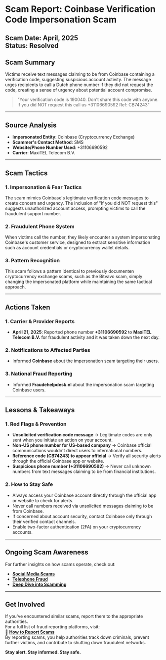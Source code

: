 # Scam Report: Coinbase Verification Code Impersonation Scam
**Scam Date**: April, 2025  
**Status**: Resolved  
---
## Scam Summary  
Victims receive text messages claiming to be from Coinbase containing a verification code, suggesting suspicious account activity. The message urges recipients to call a Dutch phone number if they did not request the code, creating a sense of urgency about potential account compromise.
> "Your verification code is 190040. Don't share this code with anyone. If you did NOT request this call us +31106690592 Ref: CB74243"
---
## Source Analysis  
- **Impersonated Entity**: Coinbase (Cryptocurrency Exchange)  
- **Scammer's Contact Method**: SMS  
- **Website/Phone Number Used**: +31106690592  
- **Carrier**: MaxiTEL Telecom B.V.  
---
## Scam Tactics  
### 1. Impersonation & Fear Tactics  
The scam mimics Coinbase's legitimate verification code messages to create concern and urgency. The inclusion of "If you did NOT request this" suggests unauthorized account access, prompting victims to call the fraudulent support number.

### 2. Fraudulent Phone System  
When victims call the number, they likely encounter a system impersonating Coinbase's customer service, designed to extract sensitive information such as account credentials or cryptocurrency wallet details.

### 3. Pattern Recognition
This scam follows a pattern identical to previously documenten cryptocurrency exchange scams, such as the Bitvavo scam, simply changing the impersonated platform while maintaining the same tactical approach.

---
## Actions Taken  
### 1. Carrier & Provider Reports  
- **April 21, 2025**: Reported phone number **+31106690592** to **MaxiTEL Telecom B.V.** for fraudulent activity and it was taken down the next day.

### 2. Notifications to Affected Parties  
- Informed **Coinbase** about the impersonation scam targeting their users.

### 3. National Fraud Reporting
- Informed **Fraudehelpdesk.nl** about the impersonation scam targeting Coinbase users.

---
## Lessons & Takeaways  
### 1. Red Flags & Prevention  
- **Unsolicited verification code message** → Legitimate codes are only sent when you initiate an action on your account.  
- **Non-US phone number for US-based company** → Coinbase official communications wouldn't direct users to international numbers.  
- **Reference code (CB74243) to appear official** → Verify all security alerts through the official Coinbase app or website.  
- **Suspicious phone number (+31106690592)** → Never call unknown numbers from text messages claiming to be from financial institutions.  

### 2. How to Stay Safe  
- Always access your Coinbase account directly through the official app or website to check for alerts.  
- Never call numbers received via unsolicited messages claiming to be from Coinbase.  
- If concerned about account security, contact Coinbase only through their verified contact channels.  
- Enable two-factor authentication (2FA) on your cryptocurrency accounts.  
---
## Ongoing Scam Awareness  
For further insights on how scams operate, check out:  
- [**Social Media Scams**](../General/SocialMediaScam.md)  
- [**Telephone Fraud**](../General/Telefonische_fraude.md)  
- [**Deep Dive into Scamming**](../General/Dive_into_scamming.md)  
---
## Get Involved  
If you've encountered similar scams, report them to the appropriate authorities.  
For a full list of fraud reporting platforms, visit:  
🔹 [**How to Report Scams**](../General/GetInvolved.md)  
By reporting scams, you help authorities track down criminals, prevent further victims, and contribute to shutting down fraudulent networks.

**Stay alert. Stay informed. Stay safe.**
